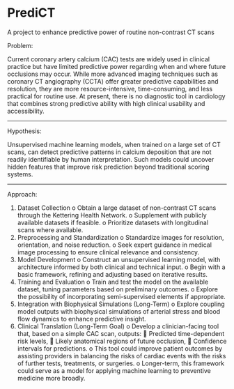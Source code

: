 # PrediCT
A project to enhance predictive power of routine non-contrast CT scans

Problem:

Current coronary artery calcium (CAC) tests are widely used in clinical practice but have limited predictive power regarding when and where future occlusions may occur. While more advanced imaging techniques such as coronary CT angiography (CCTA) offer greater predictive capabilities and resolution, they are more resource-intensive, time-consuming, and less practical for routine use. At present, there is no diagnostic tool in cardiology that combines strong predictive ability with high clinical usability and accessibility.
________________________________________
Hypothesis:

Unsupervised machine learning models, when trained on a large set of CT scans, can detect predictive patterns in calcium deposition that are not readily identifiable by human interpretation. Such models could uncover hidden features that improve risk prediction beyond traditional scoring systems.
________________________________________
Approach:

1.	Dataset Collection
o	Obtain a large dataset of non-contrast CT scans through the Kettering Health Network.
o	Supplement with publicly available datasets if feasible.
o	Prioritize datasets with longitudinal scans where available.
2.	Preprocessing and Standardization
o	Standardize images for resolution, orientation, and noise reduction.
o	Seek expert guidance in medical image processing to ensure clinical relevance and consistency.
3.	Model Development
o	Construct an unsupervised learning model, with architecture informed by both clinical and technical input.
o	Begin with a basic framework, refining and adjusting based on iterative results.
4.	Training and Evaluation
o	Train and test the model on the available dataset, tuning parameters based on preliminary outcomes.
o	Explore the possibility of incorporating semi-supervised elements if appropriate.
5.	Integration with Biophysical Simulations (Long-Term)
o	Explore coupling model outputs with biophysical simulations of arterial stress and blood flow dynamics to enhance predictive insight.
6.	Clinical Translation (Long-Term Goal)
o	Develop a clinician-facing tool that, based on a simple CAC scan, outputs:
	Predicted time-dependent risk levels,
	Likely anatomical regions of future occlusion,
	Confidence intervals for predictions.
o	This tool could improve patient outcomes by assisting providers in balancing the risks of cardiac events with the risks of further tests, treatments, or surgeries.
o	Longer-term, this framework could serve as a model for applying machine learning to preventive medicine more broadly.
